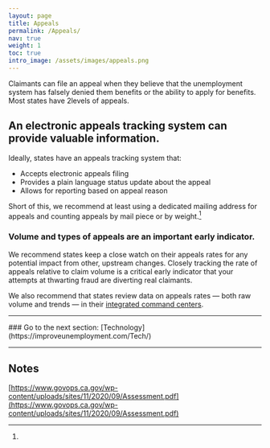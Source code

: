 ```yaml
---
layout: page
title: Appeals
permalink: /Appeals/
nav: true
weight: 1
toc: true
intro_image: /assets/images/appeals.png
---
```


Claimants can file an appeal when they believe that the unemployment system has falsely denied them benefits or the ability to apply for benefits. Most states have 2levels of appeals.


## An electronic appeals tracking system can provide valuable information.
Ideally, states have an appeals tracking system that: 
*   Accepts electronic appeals filing
*   Provides a plain language status update about the appeal
*   Allows for reporting based on appeal reason 

Short of this, we recommend at least using a dedicated mailing address for appeals and counting appeals by mail piece or by weight.[^119]


### Volume and types of appeals are an important early indicator.
We recommend states keep a close watch on their appeals rates for any potential impact from other, upstream changes. Closely tracking the rate of appeals relative to claim volume is a critical early indicator that your attempts at thwarting fraud are diverting real claimants.

We also recommend that states review data on appeals rates — both raw volume and trends — in their [integrated command centers](https://improveunemployment.com/way_forward/#integrated-command-center).

<hr>
### Go to the next section: [Technology](https://improveunemployment.com/Tech/)
<hr>

<!-- Footnotes themselves at the bottom. -->
## Notes
[^119]:
  [https://www.govops.ca.gov/wp-content/uploads/sites/11/2020/09/Assessment.pdf](https://www.govops.ca.gov/wp-content/uploads/sites/11/2020/09/Assessment.pdf)
